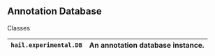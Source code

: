 ## Annotation Database


Classes

```hail.experimental.DB``` | An annotation database instance.  
---|---  
  

